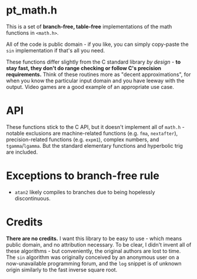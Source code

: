 # pt_math.h
This is a set of **branch-free, table-free** implementations of the math functions in `<math.h>`.

All of the code is public domain - if you like, you can simply copy-paste the `sin` implementation if that's all you need.

These functions differ slightly from the C standard library *by design* - **to stay fast, they don't do range checking or follow C's precision requirements.** Think of these routines more as "decent approximations", for when you know the particular input domain and you have leeway with the output. Video games are a good example of an appropriate use case.

# API
These functions stick to the C API, but it doesn't implement all of `math.h` - notable exclusions are machine-related functions (e.g. `fma`, `nextafter`), precision-related functions (e.g. `expm1`), complex numbers, and `tgamma`/`lgamma`. But the standard elementary functions and hyperbolic trig are included.

# Exceptions to branch-free rule
- `atan2` likely compiles to branches due to being hopelessly discontinuous.

# Credits
**There are no credits.** I want this library to be easy to use - which means public domain, and no attribution necessary.
To be clear, I didn't invent all of these algorithms - but conveniently, the original authors are lost to time.
The `sin` algorithm was originally conceived by an anonymous user on a now-unavailable programming forum, and the `log` snippet is of unknown origin similarly to the fast inverse square root.
